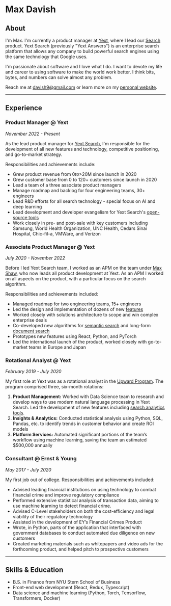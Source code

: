 # Max Davish

## About

I'm Max. I'm currently a product manager at [Yext](https://www.yext.com/), where
I lead our [Search](https://www.yext.com/platform/search) product. Yext Search
(previously "Yext Answers") is an enterprise search platform that allows any
company to build powerful search engines using the same technology that Google
uses.

I'm passionate about software and I love what I do. I want to devote my life and
career to using software to make the world work better. I think bits, bytes, and
numbers can solve almost any problem.

Reach me at [davish9@gmail.com](mailto:davish9@gmail.com) or learn more on my
[personal website](/).

---

## Experience

### Product Manager @ Yext

_November 2022 - Present_

As the lead product manager for
[Yext Search](https://hitchhikers.yext.com/products/search), I'm responsible for
the development of all new features and technology, competitive positioning, and
go-to-market strategy.

Responsibilities and achievements include:

- Grew product revenue from $0 to >$20M since launch in 2020
- Grew customer base from 0 to 120+ customers since launch in 2020
- Lead a team of a three associate product managers
- Manage roadmap and backlog for four engineering teams, 30+ engineers
- Lead R&D efforts for all search technology - special focus on AI and deep
  learning
- Lead development and developer evangelism for Yext Search's
  [open-source tools](https://hitchhikers.yext.com/docs/search/)
- Work closely in pre- and post-sale with key customers including Samsung, World
  Health Organization, UNC Health, Cedars Sinai Hospital, Chic-fil-a, VMWare,
  and Verizon

### Associate Product Manager @ Yext

_July 2020 - November 2022_

Before I led Yext Search team, I worked as an APM on the team under
[Max Shaw](https://www.linkedin.com/in/max-shaw-82287025/), who now leads all
product development at Yext. As an APM I worked on all aspects on the product,
with a particular focus on the search algorithm.

Responsibilities and achievements included:

- Managed roadmap for two engineering teams, 15+ engineers
- Led the design and implementation of dozens of new
  [features](https://www.yext.com/platform/search)
- Worked closely with solutions architecture to scope and win complex enterprise
  deals
- Co-developed new algorithms for
  [semantic search](https://hitchhikers.yext.com/blog/a-new-way-to-search-faqs-cfd246b883da)
  and long-form
  [document search](https://hitchhikers.yext.com/blog/searching-unstructured-data-ab4027ec1161)
- Prototypes new features using React, Python, and PyTorch
- Led the international launch of the product, worked closely with go-to-market
  teams in Europe and Japan

### Rotational Analyst @ Yext

_February 2019 - July 2020_

My first role at Yext was as a rotational analyst in the
[Upward Program](https://vimeo.com/348186335). The program comprised three,
six-month rotations:

1. **Product Management:** Worked with Data Science team to research and develop
   ways to use modern natural language processing in Yext Search. Led the
   development of new features including
   [search analytics tools](https://www.yext.com/platform/features/search-term-analysis-clustering).
2. **Insights & Analytics:** Conducted statistical analysis using Python, SQL,
   Pandas, etc. to identify trends in customer behavior and create ROI models
3. **Platform Services:** Automated significant portions of the team’s workflow
   using machine learning, saving the team an estimated $500,000 annually

### Consultant @ Ernst & Young

_May 2017 - July 2020_

My first job out of college. Responsibilities and achievements included:

- Advised leading financial institutions on using technology to combat financial
  crime and improve regulatory compliance
- Performed extensive statistical analysis of transaction data, aiming to use
  machine learning to detect financial crime.
- Advised C-Level stakeholders on both the cost-efficiency and legal viability
  of their regulatory technology
- Assisted in the development of EY’s Financial Crimes Product
- Wrote, in Python, parts of the application that interfaced with government
  databases to conduct automated due diligence on new customers
- Created marketing materials such as whitepapers and video ads for the
  forthcoming product, and helped pitch to prospective customers

---

## Skills & Education

- B.S. in Finance from NYU Stern School of Business
- Front-end web development (React, Redux, Typescript)
- Data science and machine learning (Python, Torch, Tensorflow, Transformers,
  Docker)
